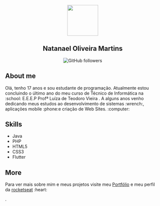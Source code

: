 <p align="center">
	<img src="https://github.com/natanael-oliveira/natanael-oliveira.github.io/raw/master/assets/icons/logo.svg" width="100px">
</p>
<h2 align="center">Natanael Oliveira Martins</h2>
<p align="center">
	<img alt="GitHub followers" src="https://img.shields.io/github/followers/natanael-oliveira?style=social">
</p>

## About me
<p>Olá, tenho 17 anos e sou estudante de programação. Atualmente estou concluindo o último ano do meu curso de Técnico de Informática na :school: E.E.E.P Profª Luíza de Teodoro Vieira . A alguns anos venho dedicando meus estudos ao desenvolvimento de sistemas :wrench:, aplicações mobile :phone:e criação de Web Sites. :computer:</p> 

## Skills
* Java
* PHP
* HTML5
* CSS3
* Flutter

## More

<p>Para ver mais sobre mim e meus projetos visite meu <a href="https://natanael-oliveira.github.io/">Portfólio</a> e meu perfil da <a href="https:https://app.rocketseat.com.br/me/natanael-oliveira-martins">rocketseat</a> :heart:</p>. 

